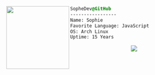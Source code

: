 <div style="display:block;text-align:left"><a imageanchor="1"><img align="left" src="https://external-content.duckduckgo.com/iu/?u=https%3A%2F%2Fwiki.installgentoo.com%2Fimages%2Ff%2Ff9%2FArch-linux-logo.png&f=1&nofb=1" border="0" style="width:165px;">
  
  ```css
  SopheDev@GitHub
  -----------------
  Name: Sophie
  Favorite Language: JavaScript
  OS: Arch Linux  
  Uptime: 15 Years
  ```


</div>
<div align="middle">
  <a>
    <img src="https://lanyard-profile-readme.vercel.app/api/441666718507597834">
  </a>
</div>
